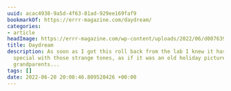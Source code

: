 ```yaml
---
uuid: acac4938-9a5d-4f63-81ad-929ee169faf9
bookmarkOf: https://errr-magazine.com/daydream/
categories:
- article
headImage: https://errr-magazine.com/wp-content/uploads/2022/06/d007639-r1-12-25-gaetan-duque-scaled.jpg
title: Daydream
description: As soon as I got this roll back from the lab I knew it has something
  special with those strange tones, as if it was an old holiday picture taken by your
  grandparents...
tags: []
date: 2022-06-20 20:08:46.809520426 +00:00
---
```


